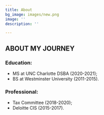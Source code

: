 ```yaml
---
title: About
bg_image: images/new.png
image: ''
description: ''

---
```

## ABOUT MY JOURNEY

### Education:

* MS at UNC Charlotte DSBA (2020-2021);
* BS at Westminster University (2011-2015).

### Professional:

* Tax Committee (2018-2020);
* Deloitte CIS (2015-2017).